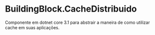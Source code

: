 # BuildingBlock.CacheDistribuido
Componente em dotnet core 3.1 para abstrair a maneira de como utilizar cache em suas aplicações.
